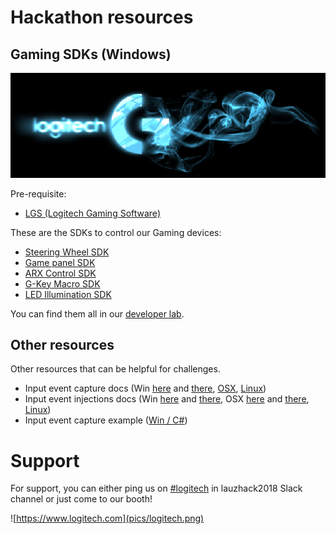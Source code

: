 
# Hackathon resources

## Gaming SDKs (Windows)

![](pics/gaming.png)

Pre-requisite:

*  [LGS (Logitech Gaming Software)](http://support.logitech.com/en_us/software/lgs)

These are the SDKs to control our Gaming devices:

*  [Steering Wheel SDK](http://gaming.logitech.com/sdk/LogitechSteeringWheelSDK_8.75.30.zip)
*  [Game panel SDK](http://gaming.logitech.com/sdk/LCDSDK_8.57.148.zip)
*  [ARX Control SDK](http://gaming.logitech.com/sdk/ARX_8.87.zip)
*  [G-Key Macro SDK](http://gaming.logitech.com/sdk/GkeySDK_8.57.148.zip)
*  [LED Illumination SDK](https://www.logitechg.com/sdk/LED_SDK_9.00.zip)

You can find them all in our [developer lab](https://www.logitechg.com/en-us/innovation/developer-lab.html).

## Other resources

Other resources that can be helpful for challenges.

*  Input event capture docs (Win [here](https://msdn.microsoft.com/en-us/library/windows/desktop/ms644990(v=vs.85).aspx) and [there](https://msdn.microsoft.com/fr-fr/library/windows/desktop/ms645536(v=vs.85).aspx), [OSX](https://developer.apple.com/reference/coregraphics/quartz_event_services), [Linux](https://www.freedesktop.org/wiki/Software/libevdev/))
*  Input event injections docs (Win [here](https://msdn.microsoft.com/fr-fr/library/windows/desktop/ms646304(v=vs.85).aspx) and [there](https://msdn.microsoft.com/en-us/library/windows/desktop/ms646310(v=vs.85).aspx), OSX [here](https://developer.apple.com/documentation/coregraphics/1456564-cgeventcreatekeyboardevent) and [there](https://developer.apple.com/documentation/coregraphics/1456527-cgeventpost), [Linux](http://thiemonge.org/getting-started-with-uinput))
*  Input event capture example ([Win / C#](res/InputLogger.zip))

# Support

For support, you can either ping us on [#logitech](https://lauzhack2018.slack.com/messages/logitech/) in lauzhack2018 Slack channel or just come to our booth!

![https://www.logitech.com](pics/logitech.png)
